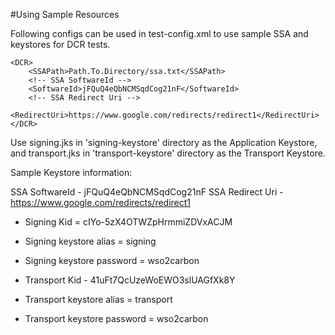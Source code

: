 #Using Sample Resources

Following configs can be used in test-config.xml to use sample SSA and keystores for DCR tests.

    <DCR>
        <SSAPath>Path.To.Directory/ssa.txt</SSAPath>
        <!-- SSA SoftwareId -->
        <SoftwareId>jFQuQ4eQbNCMSqdCog21nF</SoftwareId>
        <!-- SSA Redirect Uri -->
        <RedirectUri>https://www.google.com/redirects/redirect1</RedirectUri>
    </DCR>

Use signing.jks in 'signing-keystore' directory as the Application Keystore, and transport.jks in 'transport-keystore'
directory as the Transport Keystore.

Sample Keystore information:

SSA SoftwareId - jFQuQ4eQbNCMSqdCog21nF
SSA Redirect Uri - https://www.google.com/redirects/redirect1

- Signing Kid = cIYo-5zX4OTWZpHrmmiZDVxACJM

- Signing keystore alias = signing

- Signing keystore password = wso2carbon

- Transport Kid - 41uFt7QcUzeWoEWO3slUAGfXk8Y

- Transport keystore alias = transport

- Transport keystore password = wso2carbon
